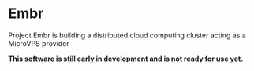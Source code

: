 # Embr

Project Embr is building a distributed cloud computing cluster acting as a MicroVPS provider

**This software is still early in development and is not ready for use yet.**
